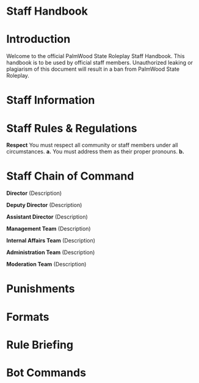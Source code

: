 # Staff Handbook


# Introduction 
Welcome to the official PalmWood State Roleplay Staff Handbook. This handbook is to be used by official staff members. Unauthorized leaking or plagiarism of this document will result in a ban from PalmWood State Roleplay. 

# Staff Information

# Staff Rules & Regulations 
**Respect**
You must respect all community or staff members under all circumstances.
**a.** You must address them as their proper pronouns.
**b.** 
# Staff Chain of Command
**Director**
(Description)

**Deputy Director**
(Description)

**Assistant Director**
(Description)

**Management Team**
(Description)

**Internal Affairs Team**
(Description)

**Administration Team**
(Description)

**Moderation Team**
(Description)

# Punishments

# Formats

# Rule Briefing

# Bot Commands

